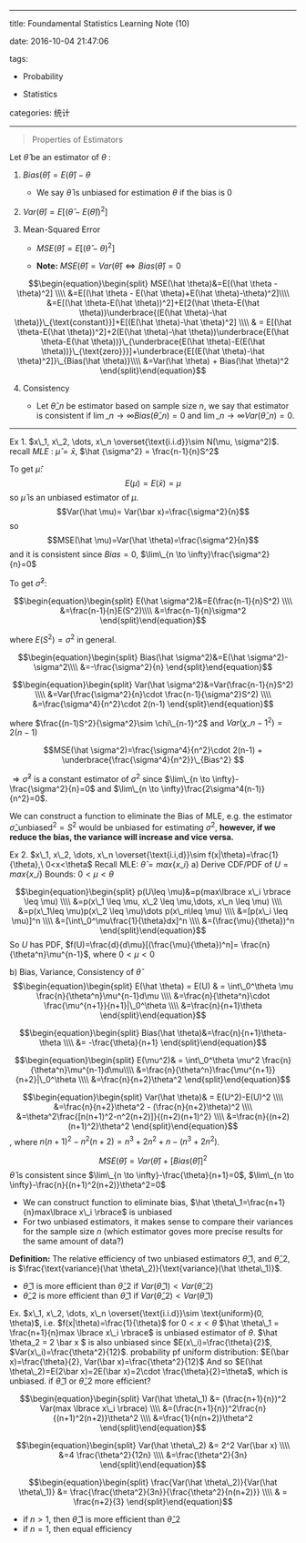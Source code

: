 ﻿---

title: Foundamental Statistics Learning Note (10)

date: 2016-10-04 21:47:06

tags:

 - Probability

 - Statistics

categories: 统计

---



> Properties of Estimators



Let $\hat \theta$ be an estimator of $\theta$ :<!---more--->

 1. $Bias(\hat \theta) = E(\hat \theta)-\theta$

    - We say $\hat \theta$ is unbiased for estimation $\theta$ if the bias is 0 

 2. $Var(\hat \theta) = E[(\hat \theta-E(\hat \theta))^2]$

 3. Mean-Squared Error

    - $MSE(\hat \theta) = E[(\hat \theta - \theta)^2]$

    - **Note:** $MSE(\hat \theta) = Var(\hat \theta)\Leftrightarrow Bias(\hat \theta)=0$

$$\begin{equation}\begin{split}
MSE(\hat \theta)&=E[(\hat \theta - \theta)^2] \\\\
&=E[(\hat \theta - E(\hat \theta)+E(\hat \theta)-\theta)^2]\\\\
&=E[(\hat \theta-E(\hat \theta))^2]+E[2(\hat \theta-E(\hat \theta))\underbrace{(E(\hat \theta)-\hat \theta)}\_{\text{constant}}]+E[(E(\hat \theta)-\hat \theta)^2] \\\\
& = E[(\hat \theta-E(\hat \theta))^2]+2(E(\hat \theta)-\hat \theta))\underbrace{E(\hat \theta-E(\hat \theta))}\_{\underbrace{E(\hat \theta)-E(E(\hat \theta))}\_{\text{zero}}}]+\underbrace{E[(E(\hat \theta)-\hat \theta)^2]}\_{Bias(\hat \theta)}\\\\
&=Var(\hat \theta) + Bias(\hat \theta)^2
\end{split}\end{equation}$$

 4. Consistency

    - Let $\hat \theta\_n$ be estimator based on sample size $n$, we say that estimator is consistent if $\lim\_{n \to \infty}Bias(\hat \theta\_n)=0$ and $\lim\_{n \to \infty}Var(\hat \theta\_n)=0$.



---

Ex 1. $x\_1, x\_2, \dots, x\_n \overset{\text{i.i.d}}\sim N(\mu, \sigma^2)$. 
recall $MLE$ :  $\hat \mu = \bar x$, $\hat {\sigma^2} = \frac{n-1}{n}S^2$



To get $\hat \mu$: 
$$E(\mu)=E(\bar x)=\mu$$
so $\hat \mu$ is an unbiased estimator of $\mu$.
$$Var(\hat \mu)= Var(\bar x)=\frac{\sigma^2}{n}$$
so $$MSE(\hat \mu)=Var(\hat \theta)=\frac{\sigma^2}{n}$$
and it is consistent since $Bias=0$, $\lim\_{n \to \infty}\frac{\sigma^2}{n}=0$



To get $\hat \sigma^2$:

$$\begin{equation}\begin{split}
E(\hat \sigma^2)&=E(\frac{n-1}{n}S^2) \\\\
&=\frac{n-1}{n}E(S^2)\\\\
&=\frac{n-1}{n}\sigma^2
\end{split}\end{equation}$$



where $E(S^2) = \sigma^2$ in general.



$$\begin{equation}\begin{split}
Bias(\hat \sigma^2)&=E(\hat \sigma^2)-\sigma^2\\\\
&=-\frac{\sigma^2}{n}
\end{split}\end{equation}$$



$$\begin{equation}\begin{split}
Var(\hat \sigma^2)&=Var(\frac{n-1}{n}S^2) \\\\
&=Var(\frac{\sigma^2}{n}\cdot \frac{n-1}{\sigma^2}S^2) \\\\
&=\frac{\sigma^4}{n^2}\cdot 2(n-1)
\end{split}\end{equation}$$



where $\frac{(n-1)S^2}{\sigma^2}\sim \chi\_{n-1}^2$ and $Var(\chi\_{n-1}^2)=2(n-1)$



$$MSE(\hat \sigma^2)=\frac{\sigma^4}{n^2}\cdot 2(n-1) + \underbrace{\frac{\sigma^4}{n^2}}\_{Bias^2} $$



$\Rightarrow \hat \sigma^2$ is a constant estimator of $\sigma^2$ since $\lim\_{n \to \infty}-\frac{\sigma^2}{n}=0$ and $\lim\_{n \to \infty}\frac{2\sigma^4(n-1)}{n^2}=0$.



We can construct a function to eliminate the Bias of MLE, e.g. the estimator $\hat \sigma\_{\text{unbiased}}^2=S^2$ would be unbiased for estimating $\sigma^2$, **however, if we reduce the bias, the variance will increase and vice versa.**

Ex 2. $x\_1, x\_2, \dots, x\_n \overset{\text{i.i,d}}\sim f(x|\theta)=\frac{1}{\theta},\ 0<x<\theta$
Recall MLE: $\hat \theta = max\lbrace x\_i \rbrace$
a) Derive CDF/PDF of $U = max\lbrace x\_i \rbrace$
Bounds: $0<\mu<\theta$

$$\begin{equation}\begin{split}
p(U\leq \mu)&=p(max\lbrace x\_i \rbrace \leq \mu) \\\\
&=p(x\_1 \leq \mu, x\_2 \leq \mu,\dots, x\_n \leq \mu) \\\\
&=p(x\_1\leq \mu)p(x\_2 \leq \mu)\dots p(x\_n\leq \mu) \\\\
&=[p(x\_i \leq \mu)]^n \\\\
&=[\int\_0^\mu\frac{1}{\theta}dx]^n \\\\
&=(\frac{\mu}{\theta})^n
\end{split}\end{equation}$$
So $U$ has PDF, $f(U)=\frac{d}{d\mu}[(\frac{\mu}{\theta})^n]= \frac{n}{\theta^n}\mu^{n-1}$, where $0 < \mu< 0$

b) Bias, Variance, Consistency of $\hat \theta$
$$\begin{equation}\begin{split}
E(\hat \theta) = E(U) & = \int\_0^\theta \mu \frac{n}{\theta^n}\mu^{n-1}d\mu \\\\
&=\frac{n}{\theta^n}\cdot \frac{\mu^{n+1}}{n+1}|\_0^\theta \\\\
&=\frac{n}{n+1}\theta
\end{split}\end{equation}$$

$$\begin{equation}\begin{split}
Bias(\hat \theta)&=\frac{n}{n+1}\theta-\theta \\\\
&= -\frac{\theta}{n+1}
\end{split}\end{equation}$$

$$\begin{equation}\begin{split}
E(\mu^2)& = \int\_0^\theta \mu^2 \frac{n}{\theta^n}\mu^{n-1}d\mu\\\\
&=\frac{n}{\theta^n}\frac{\mu^{n+1}}{n+2}|\_0^\theta \\\\
&=\frac{n}{n+2}\theta^2
\end{split}\end{equation}$$

$$\begin{equation}\begin{split}
Var(\hat \theta)& = E(U^2)-E(U)^2 \\\\
&=\frac{n}{n+2}\theta^2 - (\frac{n}{n+2}\theta)^2 \\\\
&=\theta^2\frac{[n(n+1)^2-n^2(n+2)]}{(n+2)(n+1)^2} \\\\
&=\frac{n}{(n+2)(n+1)^2}\theta^2
\end{split}\end{equation}$$, where $n(n+1)^2-n^2(n+2) = n^3+2n^2+n-(n^3+2n^2)$.

$$MSE(\hat \theta) = Var(\hat \theta)+[Bias(\hat \theta)]^2$$
$\hat \theta$ is consistent since $\lim\_{n \to \infty}-\frac{\theta}{n+1}=0$, $\lim\_{n \to \infty}-\frac{n}{(n+1)^2(n+2)}\theta^2=0$

 - We can construct function to eliminate bias, $\hat \theta\_1=\frac{n+1}{n}max\lbrace x\_i \rbrace$ is unbiased
 - For two unbiased estimators, it makes sense to compare their variances for the sample size $n$ (which estimator goves more precise results for the same amount of data?)
 
 **Definition:** The relative efficiency of two unbiased estimators $\hat \theta\_1$, and $\hat \theta\_2$, is $\frac{\text{variance}(\hat \theta\_2)}{\text{variance}(\hat \theta\_1)}$.
  - $\hat \theta\_1$ is more efficient than $\hat \theta\_2$ if $Var(\hat \theta\_1)< Var(\hat \theta\_2)$
  - $\hat \theta\_2$ is more efficient than $\hat \theta\_1$ if $Var(\hat \theta\_2)< Var(\hat \theta\_1)$
  
Ex. $x\_1, x\_2, \dots, x\_n \overset{\text{i.i.d}}\sim \text{uniform}(0, \theta)$, i.e. $f(x|\theta)=\frac{1}{\theta}$ for $0<x<\theta$
$\hat \theta\_1 = \frac{n+1}{n}max \lbrace x\_i \rbrace$ is unbiased estimator of $\theta$.
$\hat \theta\_2 = 2 \bar x $ is also unbiased since $E(x\_i)=\frac{\theta}{2}$, $Var(x\_i)=\frac{\theta^2}{12}$.
probability pf uniform distribution:
$E(\bar x)=\frac{\theta}{2}, Var(\bar x)=\frac{\theta^2}{12}$
And so $E(\hat \theta\_2)=E(2\bar x)=2E(\bar x)=2\cdot \frac{\theta}{2}=\theta$, which is unbiased.
if $\hat \theta\_1$ or $\hat \theta\_2$ more efficient?

$$\begin{equation}\begin{split}
Var(\hat \theta\_1) &= (\frac{n+1}{n})^2 Var(max \lbrace x\_i \rbrace) \\\\
&=(\frac{n+1}{n})^2\frac{n}{(n+1)^2(n+2)}\theta^2 \\\\
&=\frac{1}{n(n+2)}\theta^2
\end{split}\end{equation}$$

$$\begin{equation}\begin{split}
Var(\hat \theta\_2) &= 2^2 Var(\bar x) \\\\
&=4 \frac{\theta^2}{12n} \\\\
&=\frac{\theta^2}{3n}
\end{split}\end{equation}$$

$$\begin{equation}\begin{split}
\frac{Var(\hat \theta\_2)}{Var(\hat \theta\_1)} &= \frac{\frac{\theta^2}{3n}}{\frac{\theta^2}{n(n+2)}} \\\\
& = \frac{n+2}{3}
\end{split}\end{equation}$$

 - if $n>1$, then $\hat \theta\_1$ is more efficient than $\hat \theta\_2$
 - if $n=1$, then equal efficiency